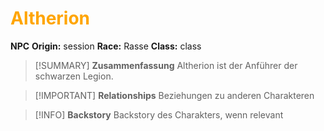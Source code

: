 # <font color = "orange">Altherion</font>

**NPC**
**Origin:** session
**Race:** Rasse
**Class:** class

>[!SUMMARY] **Zusammenfassung**
>Altherion ist der Anführer der schwarzen Legion.

>[!IMPORTANT] **Relationships**
>Beziehungen zu anderen Charakteren

>[!INFO] **Backstory**
>Backstory des Charakters, wenn relevant

